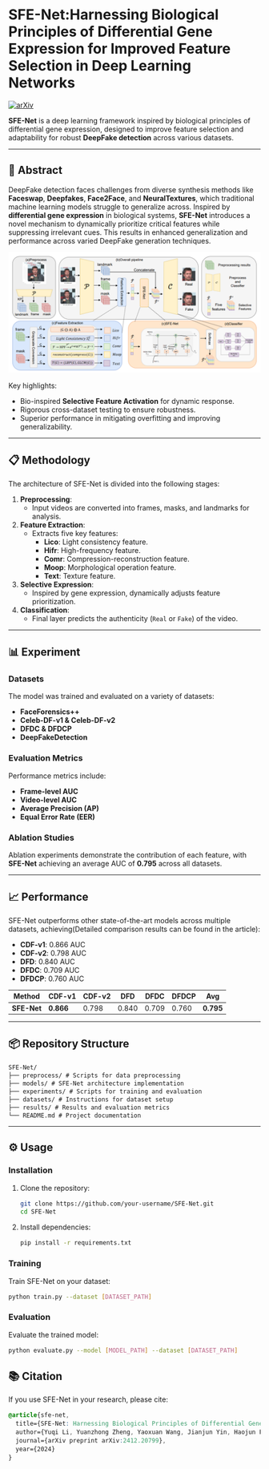 # SFE-Net:Harnessing Biological Principles of Differential Gene Expression for Improved Feature Selection in Deep Learning Networks

[![arXiv](https://img.shields.io/badge/arXiv-Paper-green)](https://arxiv.org/abs/2412.20799)

**SFE-Net** is a deep learning framework inspired by biological principles of differential gene expression, designed to improve feature selection and adaptability for robust **DeepFake detection** across various datasets.

---

## 📝 Abstract

DeepFake detection faces challenges from diverse synthesis methods like **Faceswap**, **Deepfakes**, **Face2Face**, and **NeuralTextures**, which traditional machine learning models struggle to generalize across. Inspired by **differential gene expression** in biological systems, **SFE-Net** introduces a novel mechanism to dynamically prioritize critical features while suppressing irrelevant cues. This results in enhanced generalization and performance across varied DeepFake generation techniques.

![alt text](image.png)

Key highlights:
- Bio-inspired **Selective Feature Activation** for dynamic response.
- Rigorous cross-dataset testing to ensure robustness.
- Superior performance in mitigating overfitting and improving generalizability.

---

## 📋 Methodology

The architecture of SFE-Net is divided into the following stages:
1. **Preprocessing**:
   - Input videos are converted into frames, masks, and landmarks for analysis.
2. **Feature Extraction**:
   - Extracts five key features:
     - **Lico**: Light consistency feature.
     - **Hifr**: High-frequency feature.
     - **Comr**: Compression-reconstruction feature.
     - **Moop**: Morphological operation feature.
     - **Text**: Texture feature.
3. **Selective Expression**:
   - Inspired by gene expression, dynamically adjusts feature prioritization.
4. **Classification**:
   - Final layer predicts the authenticity (`Real` or `Fake`) of the video.

---

## 📊 Experiment

### Datasets
The model was trained and evaluated on a variety of datasets:
- **FaceForensics++**
- **Celeb-DF-v1 & Celeb-DF-v2**
- **DFDC & DFDCP**
- **DeepFakeDetection**

### Evaluation Metrics
Performance metrics include:
- **Frame-level AUC**
- **Video-level AUC**
- **Average Precision (AP)**
- **Equal Error Rate (EER)**

### Ablation Studies
Ablation experiments demonstrate the contribution of each feature, with **SFE-Net** achieving an average AUC of **0.795** across all datasets.

---

## 📈 Performance

SFE-Net outperforms other state-of-the-art models across multiple datasets, achieving(Detailed comparison results can be found in the article):
- **CDF-v1**: 0.866 AUC
- **CDF-v2**: 0.798 AUC
- **DFD**: 0.840 AUC
- **DFDC**: 0.709 AUC
- **DFDCP**: 0.760 AUC

| Method            | CDF-v1 | CDF-v2 | DFD   | DFDC  | DFDCP | Avg  |
|--------------------|--------|--------|-------|-------|-------|------|
| **SFE-Net**       | **0.866** | 0.798  | 0.840 | 0.709 | 0.760 | **0.795** |

---

## 📦 Repository Structure
```
SFE-Net/ 
├── preprocess/ # Scripts for data preprocessing 
├── models/ # SFE-Net architecture implementation 
├── experiments/ # Scripts for training and evaluation 
├── datasets/ # Instructions for dataset setup 
├── results/ # Results and evaluation metrics 
└── README.md # Project documentation
```

---

## ⚙️ Usage

### Installation
1. Clone the repository:
   ```bash
   git clone https://github.com/your-username/SFE-Net.git
   cd SFE-Net
   ```
2. Install dependencies:
    ```bash
    pip install -r requirements.txt
    ```
### Training
Train SFE-Net on your dataset:
```bash
python train.py --dataset [DATASET_PATH]
```

### Evaluation
Evaluate the trained model:
```bash
python evaluate.py --model [MODEL_PATH] --dataset [DATASET_PATH]
```




## 📚 Citation
If you use SFE-Net in your research, please cite:
```css
@article{sfe-net,
  title={SFE-Net: Harnessing Biological Principles of Differential Gene Expression for Improved Feature Selection in Deep Learning Networks},
  author={Yuqi Li, Yuanzhong Zheng, Yaoxuan Wang, Jianjun Yin, Haojun Fei},
  journal={arXiv preprint arXiv:2412.20799},
  year={2024}
}
```


